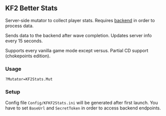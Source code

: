## KF2 Better Stats

Server-side mutator to collect player stats.
Requires [backend](https://github.com/Theggv/kf2-stats-backend) in order to process data.

Sends data to the backend after wave completion.
Updates server info every 15 seconds.

Supports every vanilla game mode except versus. Partial CD support (chokepoints edition).

### Usage

```
?Mutator=KF2Stats.Mut
```

### Setup

Config file `Config/KFKF2Stats.ini` will be generated after first launch.
You have to set `BaseUrl` and `SecretToken` in order to access backend endpoints.
